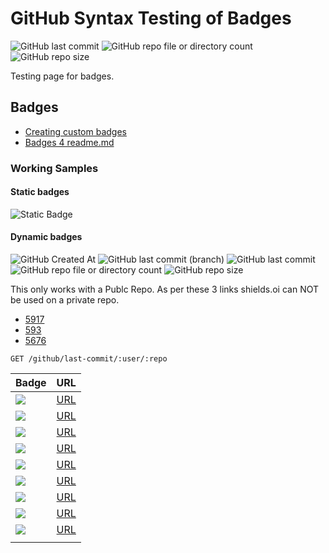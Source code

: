 # GitHub Syntax Testing of Badges
<!-- badges: start -->
![GitHub last commit](https://img.shields.io/github/last-commit/diceman175/mydocsify)
![GitHub repo file or directory count](https://img.shields.io/github/directory-file-count/diceman175/mydocsify)
![GitHub repo size](https://img.shields.io/github/repo-size/diceman175/mydocsify)
<!-- badges: end -->

Testing page for badges.

## Badges

- [Creating custom badges](https://tomsing1.github.io/blog/posts/custom-badges/)
- [Badges 4 readme.md](https://github.com/alexandresanlim/Badges4-README.md-Profile)

### Working Samples

#### Static badges
<!-- badges: start -->
![Static Badge](https://img.shields.io/badge/any_text-Static_text_I_want_to_display-greeen)
<!-- badges: end -->

#### Dynamic badges
<!-- badges: start -->
![GitHub Created At](https://img.shields.io/github/created-at/diceman175/mydocsify)
![GitHub last commit (branch)](https://img.shields.io/github/last-commit/diceman175/mydocsify/main)
![GitHub last commit](https://img.shields.io/github/last-commit/diceman175/mydocsify)
![GitHub repo file or directory count](https://img.shields.io/github/directory-file-count/diceman175/mydocsify)
![GitHub repo size](https://img.shields.io/github/repo-size/diceman175/mydocsify)
<!-- badges: end -->

This only works with a Publc Repo.
As per these 3 links shields.oi can NOT be used on a private repo.  

- [5917](https://github.com/badges/shields/discussions/5917)
- [593](https://github.com/badges/shields/issues/593)
- [5676](https://github.com/badges/shields/discussions/5676)

```text
GET /github/last-commit/:user/:repo
```

| Badge                                                                                                                            | URL                                                                                                                       |
|----------------------------------------------------------------------------------------------------------------------------------|---------------------------------------------------------------------------------------------------------------------------|
| <img src="https://img.shields.io/badge/Codecov-F01F7A?style=for-the-badge&logo=Codecov&logoColor=white" />                       | [URL](https://img.shields.io/badge/Codecov-F01F7A?style=for-the-badge&logo=Codecov&logoColor=white)                       |
| <img src="https://img.shields.io/badge/Google%20Analytics-E37400?style=for-the-badge&logo=google%20analytics&logoColor=white" /> | [URL](https://img.shields.io/badge/Google%20Analytics-E37400?style=for-the-badge&logo=google%20analytics&logoColor=white) |
| <img src="https://img.shields.io/badge/Homarr-FA5252?style=for-the-badge&logo=homarr&logoColor=white" />                         | [URL](https://img.shields.io/badge/Homarr-FA5252?style=for-the-badge&logo=homarr&logoColor=white)                         |
| <img src="https://img.shields.io/badge/hotjar-FD3A5C?style=for-the-badge&logo=hotjar&logoColor=white" />                         | [URL](https://img.shields.io/badge/hotjar-FD3A5C?style=for-the-badge&logo=hotjar&logoColor=white)                         |
| <img src="https://img.shields.io/badge/Kibana-005571?style=for-the-badge&logo=Kibana&logoColor=white" />                         | [URL](https://img.shields.io/badge/Kibana-005571?style=for-the-badge&logo=Kibana&logoColor=white)                         |
| <img src="https://img.shields.io/badge/Matomo-3152A0?style=for-the-badge&logo=Matomo&logoColor=white" />                         | [URL](https://img.shields.io/badge/Matomo-3152A0?style=for-the-badge&logo=Matomo&logoColor=white)                         |
| <img src="https://img.shields.io/badge/Sonarqube-5190cf?style=for-the-badge&logo=sonarqube&logoColor=white" />                   | [URL](https://img.shields.io/badge/Sonarqube-5190cf?style=for-the-badge&logo=sonarqube&logoColor=white)                   |
| <img src="https://img.shields.io/badge/Tableau-E97627?style=for-the-badge&logo=Tableau&logoColor=white" />                       | [URL](https://img.shields.io/badge/Tableau-E97627?style=for-the-badge&logo=Tableau&logoColor=white)                       |
| <img src="https://img.shields.io/badge/WakaTime-000000?style=for-the-badge&logo=WakaTime&logoColor=white" />                     | [URL](https://img.shields.io/badge/WakaTime-000000?style=for-the-badge&logo=WakaTime&logoColor=white)                     |
|                                                                                                                                  |                                                                                                                           |
